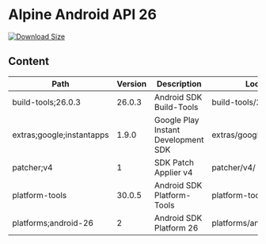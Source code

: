 # Alpine Android API 26

[![Download Size](https://images.microbadger.com/badges/image/alvrme/alpine-android:android-26.svg)](https://microbadger.com/images/alvrme/alpine-android:android-26)

## Content

| Path                        | Version | Description                         | Location                     |
|-----------------------------|---------|-------------------------------------|------------------------------|
| build-tools;26.0.3          | 26.0.3  | Android SDK Build-Tools             | build-tools/26.0.3/          |
| extras;google;instantapps   | 1.9.0   | Google Play Instant Development SDK | extras/google/instantapps/   |
| patcher;v4                  | 1       | SDK Patch Applier v4                | patcher/v4/                  |
| platform-tools              | 30.0.5  | Android SDK Platform-Tools          | platform-tools/              |
| platforms;android-26        | 2       | Android SDK Platform 26             | platforms/android-26/        |
